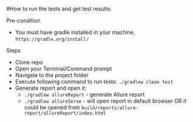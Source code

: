 #How to run the tests and get test results:

Pre-condition
* You must have gradle installed in your machine, `https://gradle.org/install/`

Steps
* Clone repo
* Open your Terminal/Command prompt 
* Navigate to the project folder 
* Execute following command to run tests: `./gradlew clean test`
* Generate report and open it:
    * `./gradlew allureReport` - generate Allure report
    * `./gradlew allureServe` - will open report in default browser OR it could be opened from `build/reports/allure-report/allureReport/index.html`